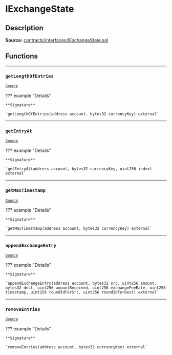 # IExchangeState

## Description


**Source:** [contracts/interfaces/IExchangeState.sol](https://github.com/Synthetixio/synthetix/tree/develop/contracts/interfaces/IExchangeState.sol)

## Functions


---
### `getLengthOfEntries`

<sub>[Source](https://github.com/Synthetixio/synthetix/tree/develop/contracts/interfaces/IExchangeState.sol#L6)</sub>



??? example "Details"

    **Signature**

    `getLengthOfEntries(address account, bytes32 currencyKey) external`


---
### `getEntryAt`

<sub>[Source](https://github.com/Synthetixio/synthetix/tree/develop/contracts/interfaces/IExchangeState.sol#L8)</sub>



??? example "Details"

    **Signature**

    `getEntryAt(address account, bytes32 currencyKey, uint256 index) external`


---
### `getMaxTimestamp`

<sub>[Source](https://github.com/Synthetixio/synthetix/tree/develop/contracts/interfaces/IExchangeState.sol#L26)</sub>



??? example "Details"

    **Signature**

    `getMaxTimestamp(address account, bytes32 currencyKey) external`


---
### `appendExchangeEntry`

<sub>[Source](https://github.com/Synthetixio/synthetix/tree/develop/contracts/interfaces/IExchangeState.sol#L29)</sub>



??? example "Details"

    **Signature**

    `appendExchangeEntry(address account, bytes32 src, uint256 amount, bytes32 dest, uint256 amountReceived, uint256 exchangeFeeRate, uint256 timestamp, uint256 roundIdForSrc, uint256 roundIdForDest) external`


---
### `removeEntries`

<sub>[Source](https://github.com/Synthetixio/synthetix/tree/develop/contracts/interfaces/IExchangeState.sol#L41)</sub>



??? example "Details"

    **Signature**

    `removeEntries(address account, bytes32 currencyKey) external`


